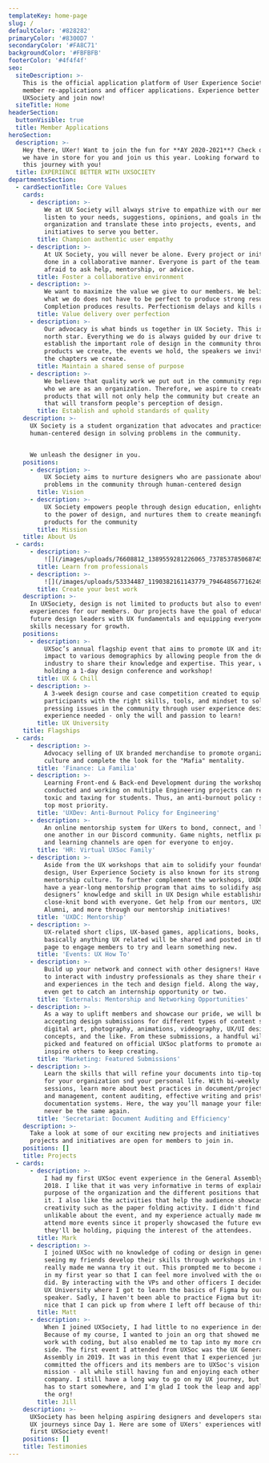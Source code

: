 ```yaml
---
templateKey: home-page
slug: /
defaultColor: '#828282'
primaryColor: '#8300D7 '
secondaryColor: '#FA8C71'
backgroundColor: '#FBFBFB'
footerColor: '#4f4f4f'
seo:
  siteDescription: >-
    This is the official application platform of User Experience Society for
    member re-applications and officer applications. Experience better with
    UXSociety and join now!
  siteTitle: Home
headerSection:
  buttonVisible: true
  title: Member Applications
heroSection:
  description: >-
    Hey there, UXer! Want to join the fun for **AY 2020-2021**? Check out what
    we have in store for you and join us this year. Looking forward to sharing
    this journey with you!
  title: EXPERIENCE BETTER WITH UXSOCIETY
departmentsSection:
  - cardSectionTitle: Core Values
    cards:
      - description: >-
          We at UX Society will always strive to empathize with our members. We
          listen to your needs, suggestions, opinions, and goals in the
          organization and translate these into projects, events, and
          initiatives to serve you better.
        title: Champion authentic user empathy
      - description: >-
          At UX Society, you will never be alone. Every project or initiative is
          done in a collaborative manner. Everyone is part of the team. Don't be
          afraid to ask help, mentorship, or advice.
        title: Foster a collaborative environment
      - description: >-
          We want to maximize the value we give to our members. We believe that
          what we do does not have to be perfect to produce strong results.
          Completion produces results. Perfectionism delays and kills results.
        title: Value delivery over perfection
      - description: >-
          Our advocacy is what binds us together in UX Society. This is our
          north star. Everything we do is always guided by our drive to
          establish the important role of design in the community through the
          products we create, the events we hold, the speakers we invite, and
          the chapters we create.
        title: Maintain a shared sense of purpose
      - description: >-
          We believe that quality work we put out in the community represents
          who we are as an organization. Therefore, we aspire to create the best
          products that will not only help the community but create an awareness
          that will transform people's perception of design.
        title: Establish and uphold standards of quality
    description: >-
      UX Society is a student organization that advocates and practices
      human-centered design in solving problems in the community.


      We unleash the designer in you.
    positions:
      - description: >-
          UX Society aims to nurture designers who are passionate about solving
          problems in the community through human-centered design
        title: Vision
      - description: >-
          UX Society empowers people through design education, enlightens them
          to the power of design, and nurtures them to create meaningful
          products for the community
        title: Mission
    title: About Us
  - cards:
      - description: >-
          ![](/images/uploads/76608812_1389559281226065_7378537850687455232_o.jpg)
        title: Learn from professionals
      - description: >-
          ![](/images/uploads/53334487_1190382161143779_7946485677162496000_o.jpg)
        title: Create your best work
    description: >-
      In UXSociety, design is not limited to products but also to event
      experiences for our members. Our projects have the goal of educating
      future design leaders with UX fundamentals and equipping everyone with
      skills necessary for growth.
    positions:
      - description: >-
          UXSoc’s annual flagship event that aims to promote UX and its use and
          impact to various demographics by allowing people from the design
          industry to share their knowledge and expertise. This year, we’re
          holding a 1-day design conference and workshop!
        title: UX & Chill
      - description: >-
          A 3-week design course and case competition created to equip
          participants with the right skills, tools, and mindset to solve
          pressing issues in the community through user experience design. No
          experience needed - only the will and passion to learn!
        title: UX University
    title: Flagships
  - cards:
      - description: >-
          Advocacy selling of UX branded merchandise to promote organizational
          culture and complete the look for the "Mafia" mentality.
        title: 'Finance: La Familia'
      - description: >-
          Learning Front-end & Back-end Development during the workshops to be
          conducted and working on multiple Engineering projects can really be
          toxic and taxing for students. Thus, an anti-burnout policy should be
          top most priority.
        title: 'UXDev: Anti-Burnout Policy for Engineering'
      - description: >-
          An online mentorship system for UXers to bond, connect, and learn from
          one another in our Discord community. Game nights, netflix parties,
          and learning channels are open for everyone to enjoy.
        title: 'HR: Virtual UXSoc Family'
      - description: >-
          Aside from the UX workshops that aim to solidify your foundations in
          design, User Experience Society is also known for its strong
          mentorship culture. To further complement the workshops, UXDC will
          have a year-long mentorship program that aims to solidify aspiring
          designers’ knowledge and skill in UX Design while establishing a
          close-knit bond with everyone. Get help from our mentors, UXSoc
          Alumni, and more through our mentorship initiatives!
        title: 'UXDC: Mentorship'
      - description: >-
          UX-related short clips, UX-based games, applications, books, or
          basically anything UX related will be shared and posted in the UXSoc
          page to engage members to try and learn something new.
        title: 'Events: UX How To'
      - description: >-
          Build up your network and connect with other designers! Have a chance
          to interact with industry professionals as they share their expertise
          and experiences in the tech and design field. Along the way, you might
          even get to catch an internship opportunity or two.
        title: 'Externals: Mentorship and Networking Opportunities'
      - description: >-
          As a way to uplift members and showcase our pride, we will be
          accepting design submissions for different types of content such as
          digital art, photography, animations, videography, UX/UI design
          concepts, and the like. From these submissions, a handful will be
          picked and featured on official UXSoc platforms to promote art and
          inspire others to keep creating.
        title: 'Marketing: Featured Submissions'
      - description: >-
          Learn the skills that will refine your documents into tip-top shape
          for your organization snd your personal life. With bi-weekly learning
          sessions, learn more about best practices in document/project set-up
          and management, content auditing, effective writing and pristine
          documentation systems. Here, the way you’ll manage your files will
          never be the same again.
        title: 'Secretariat: Document Auditing and Efficiency'
    description: >-
      Take a look at some of our exciting new projects and initiatives! All
      projects and initiatives are open for members to join in.
    positions: []
    title: Projects
  - cards:
      - description: >-
          I had my first UXSoc event experience in the General Assembly last
          2018. I like that it was very informative in terms of explaining the
          purpose of the organization and the different positions that come with
          it. I also like the activities that help the audience showcase their
          creativity such as the paper folding activity. I didn't find anything
          unlikable about the event, and my experience actually made me want to
          attend more events since it properly showcased the future events that
          they'll be holding, piquing the interest of the attendees.
        title: Mark
      - description: >-
          I joined UXSoc with no knowledge of coding or design in general but
          seeing my friends develop their skills through workshops in this org
          really made me wanna try it out. This prompted me to become an officer
          in my first year so that I can feel more involved with the org and it
          did. By interacting with the VPs and other officers I decided to join
          UX University where I got to learn the basics of Figma by our guest
          speaker. Sadly, I haven't been able to practice Figma but its always
          nice that I can pick up from where I left off because of this org.
        title: Matt
      - description: >-
          When I joined UXSociety, I had little to no experience in design.
          Because of my course, I wanted to join an org that showed me how to
          work with coding, but also enabled me to tap into my more creative
          side. The first event I attended from UXSoc was the UX General
          Assembly in 2019. It was in this event that I experienced just how
          committed the officers and its members are to UXSoc's vision and
          mission - all while still having fun and enjoying each other's
          company. I still have a long way to go on my UX journey, but everybody
          has to start somewhere, and I'm glad I took the leap and applied for
          the org!
        title: Jill
    description: >-
      UXSociety has been helping aspiring designers and developers start their
      UX journeys since Day 1. Here are some of UXers' experiences with their
      first UXSociety event!
    positions: []
    title: Testimonies
---
```


